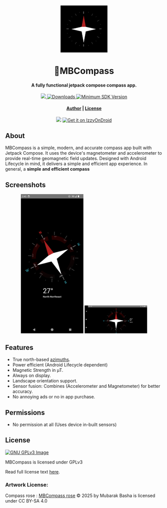 <p align="center"><img src="fastlane/metadata/android/en-US/images/icon.png" width="150"></p>
<h1 align="center"><b>🧭MBCompass</b></h1>
<h4 align="center">A fully functional jetpack compose compass app.</h4>
<p align="center">
    <a href="https://www.gnu.org/licenses/gpl-3.0">
        <img src="https://img.shields.io/badge/license-GPL%20v3-2B6DBE.svg?style=flat">
    </a>
    <a href="https://github.com/MubarakNative/MBCompass/releases">
        <img alt="Downloads" src="https://img.shields.io/github/downloads/MubarakNative/MBCompass/total.svg?color=4B95DE&style=flat">
    </a>
<a href="https://apilevels.com/">
    <img alt="Minimum SDK Version" src="https://img.shields.io/badge/API-21%2B-1450A8?style=flat">
  </a>
</p>
<h4 align="center"><a href="https://mubaraknative.github.io/">Author</a> | <a href="https://github.com/MubarakNative/MBCompass/blob/main/LICENSE">License</a></h4>
<p align="center">
    <a href="https://f-droid.org/app/com.mubarak.mbcompass"><img src="https://fdroid.gitlab.io/artwork/badge/get-it-on.png" width="170"></a>
    <a href="https://apt.izzysoft.de/fdroid/index/apk/com.mubarak.mbcompass"><img height=64 src="https://gitlab.com/IzzyOnDroid/repo/-/raw/master/assets/IzzyOnDroid.png" alt="Get it on IzzyOnDroid" /></a>
</p>

## About

MBCompass is a simple, modern, and accurate compass app built with Jetpack Compose. It uses the device's magnetometer and accelerometer to provide real-time geomagnetic field updates. Designed with Android Lifecycle in mind, it delivers a simple and efficient app experience. In general, a **simple and efficient compass**

## Screenshots

<p align="center">
    <img width="200" src="fastlane/metadata/android/en-US/images/phoneScreenshots/1.png" >
    <img width="200" src="fastlane/metadata/android/en-US/images/phoneScreenshots/2.png" width=300>
</p>

## Features

- True north-based [azimuths](https://en.wikipedia.org/wiki/Azimuth).
- Power efficient (Android Lifecycle dependent)
- Magnetic Strength in µT.
- Always on display.
- Landscape orientation support.
- Sensor fusion: Combines (Accelerometer and Magnetometer) for better accuracy.
- No annoying ads or no in app purchase.

## Permissions

- No permission at all (Uses device in-built sensors)

## License

[![GNU GPLv3 Image](https://www.gnu.org/graphics/gplv3-127x51.png)](http://www.gnu.org/licenses/gpl-3.0.en.html)

MBCompass is licensed under GPLv3

Read full license text [here](https://github.com/MubarakNative/MBCompass/blob/main/LICENSE).

### Artwork License:
Compass rose : [MBCompass rose](https://github.com/MubarakNative/MBCompass/blob/main/app/src/main/res/drawable/v2_compass_mb.png) © 2025 by Mubarak Basha is licensed under CC BY-SA 4.0